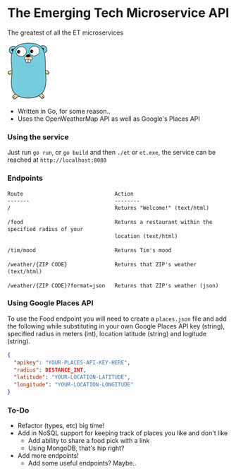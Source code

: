 # The Emerging Tech Microservice API
The greatest of all the ET microservices

![logo](https://raw.githubusercontent.com/mdubbs/et-microservice/master/img/go.png)

* Written in Go, for some reason..
* Uses the OpenWeatherMap API as well as Google's Places API

### Using the service
Just run `go run`, or `go build` and then `./et` or `et.exe`, the service can be reached at `http://localhost:8080`

### Endpoints
```
Route                             Action
-------                           --------
/                                 Returns "Welcome!" (text/html)

/food                             Returns a restaurant within the specified radius of your
                                  location (text/html)

/tim/mood                         Returns Tim's mood

/weather/{ZIP CODE}               Returns that ZIP's weather (text/html)

/weather/{ZIP CODE}?format=json   Returns that ZIP's weather (json)
```
### Using Google Places API

To use the Food endpoint you will need to create a `places.json` file and add the following while substituting in your own Google Places API key (string), specified radius in meters (int), location latitude (string) and logitude (string).

```json
{
  "apikey": "YOUR-PLACES-API-KEY-HERE",
  "radius": DISTANCE_INT,
  "latitude": "YOUR-LOCATION-LATITUDE",
  "longitude": "YOUR-LOCATION-LONGITUDE"
}
```
### To-Do
* Refactor (types, etc) big time!
* Add in NoSQL support for keeping track of places you like and don't like
  * Add ability to share a food pick with a link
  * Using MongoDB, that's hip right?
* Add more endpoints!
  * Add some useful endpoints? Maybe..